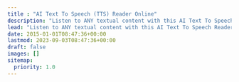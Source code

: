 ```yaml
---
title : "AI Text To Speech (TTS) Reader Online"
description: "Listen to ANY textual content with this AI Text To Speech Reader. Type or upload any text, file, website & book for listening online, proofreading, reading-along or generating professional mp3 voice-overs."
lead: "Listen to ANY textual content with this AI Text To Speech Reader. Type or upload any text, file, website & book for listening online, proofreading, reading-along or generating professional mp3 voice-overs."
date: 2015-01-01T08:47:36+00:00
lastmod: 2023-09-03T08:47:36+00:00
draft: false
images: []
sitemap:
  priority: 1.0
---
```

